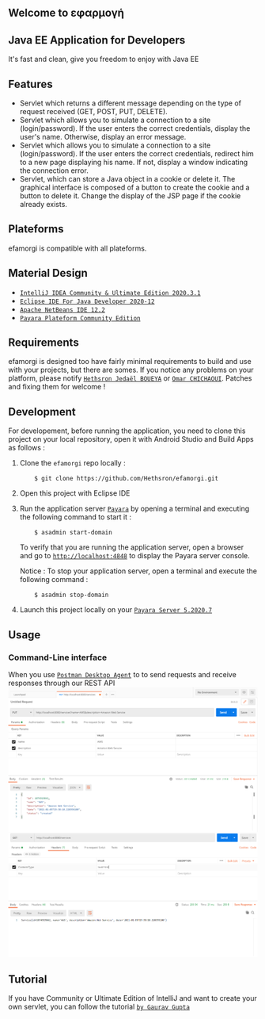 ## Welcome to **εφαρμογή**

## Java EE Application for Developers

It's fast and clean, give you freedom to enjoy with Java EE

## Features

*   Servlet which returns a different message depending on the type of request received (GET, POST, PUT, DELETE).
*   Servlet which allows you to simulate a connection to a site (login/password). If the user enters the correct credentials, display the user's name. Otherwise, display an error message.
*   Servlet which allows you to simulate a connection to a site (login/password). If the user enters the correct credentials, redirect him to a new page displaying his name. If not, display a window indicating the connection error.
*   Servlet, which can store a Java object in a cookie or delete it. The graphical interface is composed of a button to create the cookie and a button to delete it. Change the display of the JSP page if the cookie already exists.

## Plateforms

efamorgi is compatible with all plateforms.

## Material Design

*  [`IntelliJ IDEA Community & Ultimate Edition 2020.3.1`](https://www.jetbrains.com/fr-fr/idea/)
*  [`Eclipse IDE For Java Developer 2020-12`](https://www.eclipse.org/)
*  [`Apache NetBeans IDE 12.2`](https://fr.netbeans.org/)
*  [`Payara Plateform Community Edition`](https://www.payara.fish/)


## Requirements

efamorgi is designed too have fairly minimal requirements to build and use with your projects, but there are somes. If you notice any problems on your platform, please notify [`Hethsron Jedaël BOUEYA`](mailto:hetshron-jeadel.boueya@uha.fr) or [`Omar CHICHAOUI`](mailto:omar.chichaoui@uha.fr). Patches and fixing them for welcome !

## Development
For developement, before running the application, you need to clone this project on your local repository, open it with Android Studio and Build Apps as follows :

1. Clone the `efamorgi` repo locally :

    ```console
        $ git clone https://github.com/Hethsron/efamorgi.git
    ```

2. Open this project with Eclipse IDE

3. Run the application server [`Payara`](https://www.payara.fish/) by opening a terminal and executing the following command to start it :

    ```console
        $ asadmin start-domain
    ```

    To verify that you are running the application server, open a browser and go to [`http://localhost:4848`](http://localhost:4848) to display the Payara server console.

    Notice : To stop your application server, open a terminal and execute the following command :

    ```console
        $ asadmin stop-domain
    ```

4. Launch this project locally on your [`Payara Server 5.2020.7`](https://www.payara.fish/downloads/payara-platform-community-edition/)

## Usage

### Command-Line interface
When you use [`Postman Desktop Agent`](https://www.postman.com/) to to send requests and receive responses through our REST API
![Figure 1-1. PUT METHOD](./assets/png/1.png)
![Figure 1-2. GET METHOD](./assets/png/2.png)

## Tutorial

If you have Community or Ultimate Edition of IntelliJ and want to create your own servlet, you can follow the tutorial [`by Gaurav Gupta`](https://blog.payara.fish/payara-platform-support-for-intellij-plugin)
